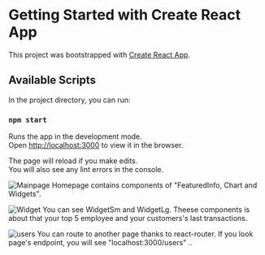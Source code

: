 # Getting Started with Create React App

This project was bootstrapped with [Create React App](https://github.com/facebook/create-react-app).

## Available Scripts

In the project directory, you can run:

### `npm start`

Runs the app in the development mode.\
Open [http://localhost:3000](http://localhost:3000) to view it in the browser.

The page will reload if you make edits.\
You will also see any lint errors in the console.



![Mainpage](https://user-images.githubusercontent.com/74708604/136650965-81e274b4-9751-498b-acd2-d76f4b408b27.png)
Homepage contains components of "FeaturedInfo, Chart and Widgets". 

![Widget](https://user-images.githubusercontent.com/74708604/136651065-9dd2328c-25df-4e18-86a8-f9545f6f2778.jpg)
You can see WidgetSm and WidgetLg. Theese components is about that your top 5 employee and your customers's last transactions. 

![users](https://user-images.githubusercontent.com/74708604/136651235-cebda7fb-c823-4752-804f-745e42f3a8d4.jpg)
You can route to another page thanks to react-router. If you look page's endpoint, you will see "localhost:3000/users" ..
